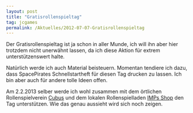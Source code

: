 ```yaml
---
layout: post
title: "Gratisrollenspieltag"
tag: jcgames
permalink: /Aktuelles/2012-07-07-Gratisrollenspieltag
---
```



[](http://gratisrollenspieltag.de/)

Der Gratisrollenspieltag ist ja schon in aller Munde, ich will ihn aber hier trotzdem nicht unerwähnt lassen, da ich diese Aktion für extrem unterstützenswert halte.

Natürlich werde ich auch Material beisteuern. Momentan tendiere ich dazu, dass SpacePirates Schnellstartheft für diesen Tag drucken zu lassen. Ich bin aber auch für andere tolle Ideen offen.

Am 2.2.2013 selber werde ich wohl zusammen mit dem örtlichen Rollenspielverein [Cubus](http://www.cubus-ulm.de/) und dem lokalen Rollenspielladen [IMPs Shop](http://www.impsshop.de/shop/) den Tag unterstützen. Wie das genau aussieht wird sich noch zeigen.


